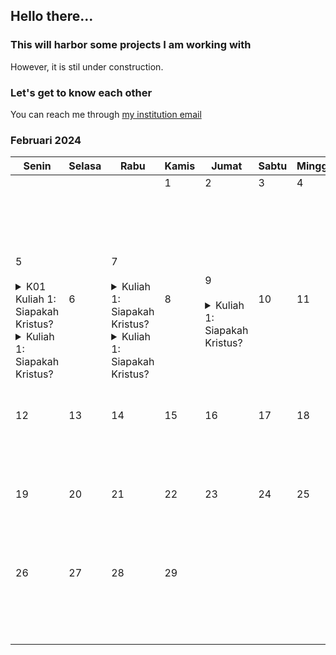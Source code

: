 ## Hello there...

### This will harbor some projects I am working with

However, it is stil under construction.

### Let's get to know each other

You can reach me through [my institution email](mailto:16520218@mahasiswa.itb.ac.id)

### Februari 2024

| Senin | Selasa | Rabu | Kamis | Jumat | Sabtu | Minggu |
| --- | --- | --- | --- | --- | --- | --- |
|  <br>&#10240;<br>&#10240;<br>&#10240;<br>&#10240;<br>&#10240; |  <br>&#10240;<br>&#10240;<br>&#10240;<br>&#10240;<br>&#10240; |  <br>&#10240;<br>&#10240;<br>&#10240;<br>&#10240;<br>&#10240; | 1 <br>&#10240; <br>&#10240;<br>&#10240;<br>&#10240;<br>&#10240; | 2 <br>&#10240; <br>&#10240;<br>&#10240;<br>&#10240;<br>&#10240; | 3 <br>&#10240; <br>&#10240;<br>&#10240;<br>&#10240;<br>&#10240; | 4 <br>&#10240; <br>&#10240;<br>&#10240;<br>&#10240;<br>&#10240; | 
| 5 <br>&#10240;&#10;<details>&#10;<summary>K01 Kuliah 1: Siapakah Kristus? </summary>&#10;Waktu: 13:00:00 - 15:00:00 <br>Lokasi: TVST C &#10;</details><details>&#10;<summary>Kuliah 1: Siapakah Kristus? </summary>&#10;Waktu: 15:00:00 - 17:00:00 <br> Lokasi: TVST C &#10;</details> <br>&#10240; | 6 <br>&#10240; <br>&#10240;<br>&#10240;<br>&#10240;<br>&#10240; | 7 <br>&#10240; <details><summary>Kuliah 1: Siapakah Kristus?</summary>Waktu: 07:00:00 - 09:00:00 <br>Lokasi: TVST C</details><details><summary>Kuliah 1: Siapakah Kristus?</summary>Waktu: 11:00:00 - 13:00:00 <br>Lokasi: TVST C</details><br>&#10240; | 8 <br>&#10240; <br>&#10240;<br>&#10240;<br>&#10240;<br>&#10240; | 9 <br>&#10240; <details><summary>Kuliah 1: Siapakah Kristus?</summary>Waktu: 07:00:00 - 09:00:00 <br>Lokasi: TVST C</details><br>&#10240;<br>&#10240; | 10 <br>&#10240; <br>&#10240;<br>&#10240;<br>&#10240;<br>&#10240; | 11 <br>&#10240; <br>&#10240;<br>&#10240;<br>&#10240;<br>&#10240; | 
| 12 <br>&#10240; <br>&#10240;<br>&#10240;<br>&#10240;<br>&#10240; | 13 <br>&#10240; <br>&#10240;<br>&#10240;<br>&#10240;<br>&#10240; | 14 <br>&#10240; <br>&#10240;<br>&#10240;<br>&#10240;<br>&#10240; | 15 <br>&#10240; <br>&#10240;<br>&#10240;<br>&#10240;<br>&#10240; | 16 <br>&#10240; <br>&#10240;<br>&#10240;<br>&#10240;<br>&#10240; | 17 <br>&#10240; <br>&#10240;<br>&#10240;<br>&#10240;<br>&#10240; | 18 <br>&#10240; <br>&#10240;<br>&#10240;<br>&#10240;<br>&#10240; | 
| 19 <br>&#10240; <br>&#10240;<br>&#10240;<br>&#10240;<br>&#10240; | 20 <br>&#10240; <br>&#10240;<br>&#10240;<br>&#10240;<br>&#10240; | 21 <br>&#10240; <br>&#10240;<br>&#10240;<br>&#10240;<br>&#10240; | 22 <br>&#10240; <br>&#10240;<br>&#10240;<br>&#10240;<br>&#10240; | 23 <br>&#10240; <br>&#10240;<br>&#10240;<br>&#10240;<br>&#10240; | 24 <br>&#10240; <br>&#10240;<br>&#10240;<br>&#10240;<br>&#10240; | 25 <br>&#10240; <br>&#10240;<br>&#10240;<br>&#10240;<br>&#10240; | 
| 26 <br>&#10240; <br>&#10240;<br>&#10240;<br>&#10240;<br>&#10240; | 27 <br>&#10240; <br>&#10240;<br>&#10240;<br>&#10240;<br>&#10240; | 28 <br>&#10240; <br>&#10240;<br>&#10240;<br>&#10240;<br>&#10240; | 29 <br>&#10240; <br>&#10240;<br>&#10240;<br>&#10240;<br>&#10240; |  <br>&#10240;<br>&#10240;<br>&#10240;<br>&#10240;<br>&#10240; |  <br>&#10240;<br>&#10240;<br>&#10240;<br>&#10240;<br>&#10240; |  <br>&#10240;<br>&#10240;<br>&#10240;<br>&#10240;<br>&#10240; | 